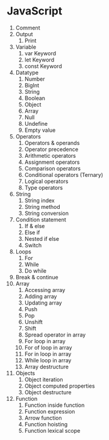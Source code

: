 # JavaScript

1. Comment
2. Output
   1. Print
3. Variable
   1. var Keyword
   2. let Keyword
   3. const Keyword
4. Datatype
   1. Number
   2. BigInt
   3. String
   4. Boolean
   5. Object
   6. Array
   7. Null
   8. Undefine
   9. Empty value
5. Operators
   1. Operators & operands
   2. Operator precedence
   3. Arithmetic operators
   4. Assignment operators
   5. Comparison operators
   6. Conditional operators (Ternary)
   7. Logical operators
   8. Type operators
6. String
   1. String index
   2. String method
   3. String conversion
7. Condition statement
   1. If & else
   2. Else if
   3. Nested if else
   4. Switch
8. Loops
   1. For
   2. While
   3. Do while
9. Break & continue
10. Array
    1. Accessing array
    2. Adding array
    3. Updating array
    4. Push
    5. Pop
    6. Unshift
    7. Shift
    8. Spread operator in array
    9. For loop in array
    10. For of loop in array
    11. For in loop in array
    12. While loop in array
    13. Array destructure
11. Objects
    1. Object iteration
    2. Object computed properties
    3. Object destructure
12. Function
    1. Function inside function
    2. Function expression
    3. Arrow function
    4. Function hoisting
    5. Function lexical scope
